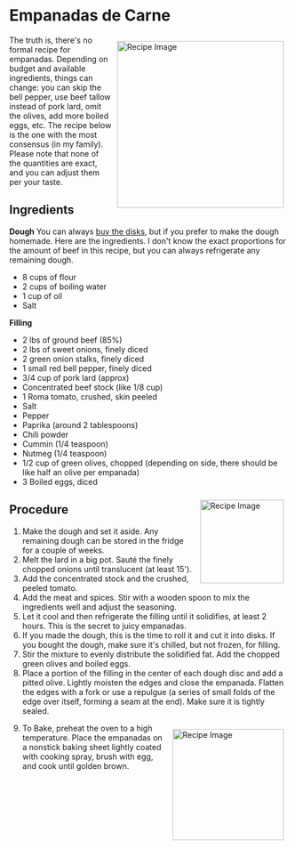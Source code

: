 # Empanadas de Carne
<img src="EmpanadasPasto.jpg" alt="Recipe Image" width = "300" height = "auto" style="margin:10px" align = "right">

The truth is, there's no formal recipe for empanadas. Depending on budget and available ingredients, things can change: you can skip the bell pepper, use beef tallow instead of pork lard, omit the olives, add more boiled eggs, etc. The recipe below is the one with the most consensus (in my family). Please note that none of the quantities are exact, and you can adjust them per your taste.


## Ingredients
**Dough**
You can always [buy the disks](https://www.walmart.com/ip/GOYA-Puff-Pastry-Dough-For-Turnovers-12-Ct-11-60-oz/116756293?wmlspartner=wlpa&selectedSellerId=0&wl13=1253&wmlspartner=wlpa&cn=FY25-ENTP-PMAX_cnv_dps_dsn_dis_ad_entp_e_n&gclsrc=aw.ds&adid=22222222297116756293_0000000000_21407473164&wl0=&wl1=x&wl2=c&wl3=&wl4=&wl5=9028276&wl6=&wl7=&wl8=&wl9=pla&wl10=8175035&wl11=local&wl12=116756293&veh=sem&gad_source=1&gad_campaignid=21690411341&gbraid=0AAAAADmfBIp1t0zbO2TrOh3-c1FxCOlOs&gclid=CjwKCAjw6vHHBhBwEiwAq4zvA8u7Zs1X6hIW4oeq7ft4Uddyalj-bzWTt4WDmpQLVHRCSBJLywXU9xoCa40QAvD_BwE&sid=e96f3d75-0e3b-45e7-8b13-55cd68945cfc), but if you prefer to make the dough homemade. Here are the ingredients. I don't know the exact proportions for the amount of beef in this recipe, but you can always refrigerate any remaining dough. 
- 8 cups of flour
- 2 cups of boiling water
- 1 cup of oil
- Salt


**Filling**
- 2 lbs of ground beef (85%)
- 2 lbs of sweet onions, finely diced
- 2 green onion stalks, finely diced
- 1 small red bell pepper, finely diced
- 3/4 cup of pork lard (approx)
- Concentrated beef stock (like 1/8 cup)
- 1 Roma tomato, crushed, skin peeled
- Salt
- Pepper
- Paprika (around 2 tablespoons)
- Chili powder
- Cummin (1/4 teaspoon)
- Nutmeg (1/4 teaspoon)
- 1/2 cup of green olives, chopped (depending on side, there should be like half an olive per empanada)
- 3 Boiled eggs, diced 

<img src="EmpanadaBalcon.jpg" alt="Recipe Image" width = "150" height = "auto" style="margin:10px" align = "right">


## Procedure
1. Make the dough and set it aside. Any remaining dough can be stored in the fridge for a couple of weeks.
2. Melt the lard in a big pot. Sauté the finely chopped onions until translucent (at least 15'). 
3. Add the concentrated stock and the crushed, peeled tomato. 
4. Add the meat and spices. Stir with a wooden spoon to mix the ingredients well and adjust the seasoning. 
5. Let it cool and then refrigerate the filling until it solidifies, at least 2 hours. This is the secret to juicy empanadas.
6. If you made the dough, this is the time to roll it and cut it into disks. If you bought the dough, make sure it's chilled, but not frozen, for filling.
7. Stir the mixture to evenly distribute the solidified fat. Add the chopped green olives and boiled eggs.
8. Place a portion of the filling in the center of each dough disc and add a pitted olive. Lightly moisten the edges and close the empanada. Flatten the edges with a fork or use a repulgue (a series of small folds of the edge over itself, forming a seam at the end). Make sure it is tightly sealed.
<img src="Empanadas.jpeg" alt="Recipe Image" width = "200" height = "auto" style="margin:10px" align = "right">

9. To Bake, preheat the oven to a high temperature. Place the empanadas on a nonstick baking sheet lightly coated with cooking spray, brush with egg, and cook until golden brown.
